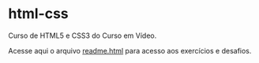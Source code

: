 # html-css
<p>Curso de HTML5 e CSS3 do Curso em Vídeo.</p>
<p>Acesse aqui o arquivo <a href="readme.html">readme.html</a> para acesso aos exercícios e desafios.</p>